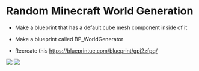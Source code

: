 # Random Minecraft World Generation

- Make a blueprint that has a default cube mesh component inside of it

- Make a blueprint called BP_WorldGenerator

- Recreate this https://blueprintue.com/blueprint/gpj2zfpq/

![](https://user-images.githubusercontent.com/72986221/135771291-40459a9c-f983-49b1-bfd4-71c975982d40.png)
![](https://user-images.githubusercontent.com/72986221/135771293-0d7d71f4-0865-4987-8752-9a162eea6589.png)